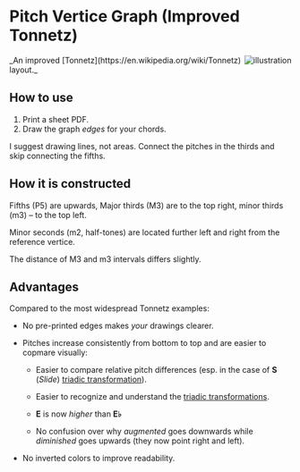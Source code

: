 # Pitch Vertice Graph (Improved Tonnetz)

<img src="https://raw.githubusercontent.com/emilis/pitch-node-graph/illustration.png" align="right" title="illustration">
_An improved [Tonnetz](https://en.wikipedia.org/wiki/Tonnetz) layout._

##  How to use

1.  Print a sheet PDF.
2.  Draw the graph _edges_ for your chords.

I suggest drawing lines, not areas. Connect the pitches in the thirds and skip connecting the fifths.

##  How it is constructed

Fifths (P5) are upwards, Major thirds (M3) are to the top right, minor thirds (m3) – to the top left.

Minor seconds (m2, half-tones) are located further left and right from the reference vertice.

The distance of M3 and m3 intervals differs slightly.

##  Advantages

Compared to the most widespread Tonnetz examples:

- No pre-printed edges makes _your_ drawings clearer.

- Pitches increase consistently from bottom to top and are easier to copmare visually:

    - Easier to compare relative pitch differences (esp. in the case of **S** (_Slide_) [triadic transformation](https://en.wikipedia.org/wiki/Neo-Riemannian_theory#Triadic_transformations_and_voice_leading)).

    - Easier to recognize and understand the [triadic transformations](https://en.wikipedia.org/wiki/Neo-Riemannian_theory#Triadic_transformations_and_voice_leading).

    - **E** is now _higher_ than **E♭**

    - No confusion over why _augmented_ goes downwards while _diminished_ goes upwards (they now point right and left).

- No inverted colors to improve readability.
